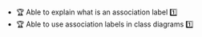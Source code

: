 * <span id="outcome-classDiagrams-associations-labels-one">:trophy: Able to explain what is an association label :one:</span>
* <span id="outcome-classDiagrams-associations-labels-two">:trophy: Able to use association labels in class diagrams :one:</span>
